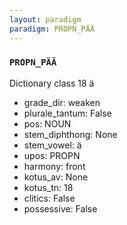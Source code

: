 ```yaml
---
layout: paradigm
paradigm: PROPN_PÄÄ
---
```

### ` PROPN_PÄÄ `

Dictionary class 18 ä
* grade_dir: weaken
* plurale_tantum: False
* pos: NOUN
* stem_diphthong: None
* stem_vowel: ä
* upos: PROPN
* harmony: front
* kotus_av: None
* kotus_tn: 18
* clitics: False
* possessive: False
